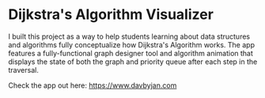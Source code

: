 
# Dijkstra's Algorithm Visualizer

I built this project as a way to help students learning about data structures and algorithms fully conceptualize how Dijkstra's Algorithm works. The app features a fully-functional graph designer tool and algorithm animation that displays the state of both the graph and priority queue after each step in the traversal.

Check the app out here: https://www.davbyjan.com
